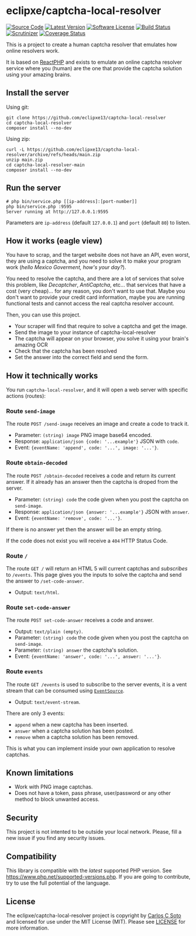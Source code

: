 # eclipxe/captcha-local-resolver

[![Source Code][badge-source]][source]
[![Latest Version][badge-release]][release]
[![Software License][badge-license]][license]
[![Build Status][badge-build]][build]
[![Scrutinizer][badge-quality]][quality]
[![Coverage Status][badge-coverage]][coverage]

This is a project to create a human captcha resolver that emulates how online resolvers work.

It is based on [ReactPHP](https://reactphp.org/) and exists to emulate an online captcha resolver service
where you (human) are the one that provide the captcha solution using your amazing brains.

## Install the server

Using git:

```shell
git clone https://github.com/eclipxe13/captcha-local-resolver
cd captcha-local-resolver
composer install --no-dev
```

Using zip:

```shell
curl -L https://github.com/eclipxe13/captcha-local-resolver/archive/refs/heads/main.zip
unzip main.zip
cd captcha-local-resolver-main
composer install --no-dev
```

## Run the server

```shell
# php bin/service.php [[ip-address]:[port-number]]
php bin/service.php :9595
Server running at http://127.0.0.1:9595
```

Parameters are `ip-address` (default `127.0.0.1`) and `port` (default `80`) to listen.

## How it works (eagle view)

You have to scrap, and the target website does not have an API, even worst, they are using a captcha, and you need
to solve it to make your program work (*hello Mexico Goverment, how's your day?*).

You need to resolve the captcha, and there are a lot of services that solve this problem, like *Decaptcher*,
*AntiCaptcha*, etc...
that services that have a cost (very cheap)...
for any reason, you don't want to use that.
Maybe you don't want to provide your credit card information, maybe you are running functional tests
and cannot access the real captcha resolver account.

Then, you can use this project.

- Your scraper will find that require to solve a captcha and get the image.
- Send the image to your instance of captcha-local-resolver
- The captcha will appear on your browser, you solve it using your brain's amazing OCR
- Check that the captcha has been resolved
- Set the answer into the correct field and send the form.

## How it technically works

You run `captcha-local-resolver`, and it will open a web server with specific actions (routes):

### Route `send-image`

The route `POST /send-image` receives an image and create a code to track it.

- Parameter: `(string) image` PNG image base64 encoded.
- Response: `application/json {code: '...example'}` JSON with `code`.
- Event: `{eventName: 'append', code: '...', image: '...'}`.

### Route `obtain-decoded`

The route `POST /obtain-decoded` receives a code and return its current answer.
If it already has an answer then the captcha is droped from the server.

- Parameter: `(string) code` the code given when you post the captcha on `send-image`.
- Response: `application/json {answer: '...example'}` JSON with `answer`.
- Event: `{eventName: 'remove', code: '...'}`.

If there is no answer yet then the answer will be an empty string.

If the code does not exist you will receive a `404` HTTP Status Code.

### Route `/`

The route `GET /` will return an HTML 5 will current captchas and *subscribes* to `/events`.
This page gives you the inputs to solve the captcha and send the answer to `/set-code-answer`.

- Output: `text/html`.

### Route `set-code-answer`

The route `POST set-code-answer` receives a code and answer.

- Output: `text/plain (empty)`.
- Parameter: `(string) code` the code given when you post the captcha on `send-image`.
- Parameter: `(string) answer` the captcha's solution.
- Event: `{eventName: 'answer', code: '...', answer: '...'}`.

### Route `events`

The route `GET /events` is used to subscribe to the server events, it is a vent stream that can be consumed
using [`EventSource`](https://developer.mozilla.org/en-US/docs/Web/API/EventSource).

- Output: `text/event-stream`.

There are only 3 events:

- `append` when a new captcha has been inserted.
- `answer` when a captcha solution has been posted.
- `remove` when a captcha solution has been removed.

This is what you can implement inside your own application to resolve captchas.

## Known limitations

- Work with PNG image captchas.
- Does not have a token, pass phrase, user/password or any other method to block unwanted access.

## Security

This project is not intented to be outside your local network.
Please, fill a new issue if you find any security issues.

## Compatibility

This library is compatible with the *latest* supported PHP version. See <https://www.php.net/supported-versions.php>.
If you are going to contribute, try to use the full potential of the language.

## License

The eclipxe/captcha-local-resolver project is copyright by [Carlos C Soto](https://eclipxe.com.mx/) and licensed for
use under the MIT License (MIT). Please see [LICENSE] for more information.

[contributing]: https://github.com/eclipxe13/captcha-local-resolver/blob/main/CONTRIBUTING.md
[changelog]: https://github.com/eclipxe13/captcha-local-resolver/blob/main/docs/CHANGELOG.md
[todo]: https://github.com/eclipxe13/captcha-local-resolver/blob/main/docs/TODO.md

[source]: https://github.com/eclipxe13/captcha-local-resolver
[release]: https://github.com/eclipxe13/captcha-local-resolver/releases
[license]: https://github.com/eclipxe13/captcha-local-resolver/blob/main/LICENSE
[build]: https://travis-ci.com/eclipxe13/captcha-local-resolver?branch=main
[quality]: https://scrutinizer-ci.com/g/eclipxe13/captcha-local-resolver/
[coverage]: https://scrutinizer-ci.com/g/eclipxe13/captcha-local-resolver/code-structure/main/code-coverage/src/

[badge-source]: https://img.shields.io/badge/source-eclipxe/captcha--local--resolver-blue?style=flat-square
[badge-release]: https://img.shields.io/github/release/eclipxe13/captcha-local-resolver?style=flat-square
[badge-license]: https://img.shields.io/github/license/eclipxe13/captcha-local-resolver?style=flat-square
[badge-build]: https://img.shields.io/github/workflow/status/eclipxe13/captcha-local-resolver/build/main?style=flat-square
[badge-quality]: https://img.shields.io/scrutinizer/g/eclipxe13/captcha-local-resolver/main?style=flat-square
[badge-coverage]: https://img.shields.io/scrutinizer/coverage/g/eclipxe13/captcha-local-resolver/main?style=flat-square
